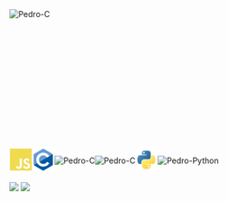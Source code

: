 <img style="display: flex; justify-content: right;" alt="Pedro-C" height="230" width="230" src="https://www.svgrepo.com/show/421342/analysis-data-fabrication.svg">
<br>
<div style="display: flex; align-items: center;">
    <div><img alt="Pedro-Js" height="40" width="40" src="https://raw.githubusercontent.com/devicons/devicon/master/icons/javascript/javascript-plain.svg"></div>
    <div><img alt="Pedro-C" height="40" width="40" src="https://raw.githubusercontent.com/devicons/devicon/master/icons/c/c-original.svg"></div>
    <div><img alt="Pedro-C" height="40" width="40" src="https://cdn.jsdelivr.net/gh/devicons/devicon/icons/laravel/laravel-plain-wordmark.svg"/></div>
    <div><img alt="Pedro-C" height="40" width="40" src="https://cdn.jsdelivr.net/gh/devicons/devicon/icons/php/php-original.svg" /></div>
    <div><img alt="Pedro-Python" height="40" width="40" src="https://raw.githubusercontent.com/devicons/devicon/master/icons/python/python-original.svg"></div>
    <div><img alt="Pedro-Python" height="40" width="40" src="https://cdn.jsdelivr.net/gh/devicons/devicon/icons/mysql/mysql-original-wordmark.svg" /></div>
 </div>
  
<br>
<div>
<a href="https://www.linkedin.com/in/pedro-henrique-bianco-schneider-95a752219/" target="_blank"><img src="https://img.shields.io/badge/-LinkedIn-%230077B5?style=for-the-badge&logo=linkedin&logoColor=white" target="_blank"></a>
 <a href = "mailto:phbschneider2002@gmail.com"><img src="https://img.shields.io/badge/-Gmail-%23333?style=for-the-badge&logo=gmail&logoColor=white" target="_blank"></a>
</div>
